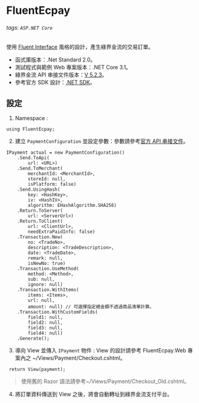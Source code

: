 # FluentEcpay

###### tags: `ASP.NET Core`

使用 [Fluent Interface](https://zh.wikipedia.org/wiki/%E6%B5%81%E5%BC%8F%E6%8E%A5%E5%8F%A3) 風格的設計，產生綠界金流的交易訂單。

* 函式庫版本：.Net Standard 2.0。
* 測試程式與範例 Web 專案版本：.NET Core 3.1。
* 綠界金流 API 串接文件版本：[V 5.2.3](https://www.ecpay.com.tw/Service/API_Dwnld)。
* 參考官方 SDK 設計：[.NET SDK](https://github.com/ECPay/ECpayAIO_Net)。

## 設定

1. Namespace : 
```csharp=
using FluentEcpay;
```
2. 建立 `PaymentConfiguration` 並設定參數：參數請參考[官方 API 串接文件](https://www.ecpay.com.tw/Content/files/ecpay_011.pdf)。
```csharp=
IPayment actual = new PaymentConfiguration()
    .Send.ToApi(
        url: <URL>)
    .Send.ToMerchant(
        merchantId: <MerchantId>,
        storeId: null,
        isPlatform: false)
    .Send.UsingHash(
        key: <HashKey>,
        iv: <HashIV>,
        algorithm: EHashAlgorithm.SHA256)
    .Return.ToServer(
        url: <ServerUrl>)
    .Return.ToClient(
        url: <ClientUrl>,
        needExtraPaidInfo: false)
    .Transaction.New(
        no: <TradeNo>,
        description: <TradeDescription>,
        date: <TradeDate>,
        remark: null,
        isNewNo: true)
    .Transaction.UseMethod(
        method: <Method>,
        sub: null,
        ignore: null)
    .Transaction.WithItems(
        items: <Items>,
        url: null,
        amount: null) // 可選擇指定總金額不透過商品清單計算。
    .Transaction.WithCustomFields(
        field1: null,
        field2: null,
        field3: null,
        field4: null)
    .Generate();
```
3. 導向 View 並傳入 `IPayment` 物件 : View 的設計請參考 FluentEcpay.Web 專案內之 ~/Views/Payment/Checkout.cshtml。
```csharp=
 return View(payment);
```
> 使用舊的 Razor 語法請參考~/Views/Payment/Checkout_Old.cshtml。
4. 將訂單資料傳送到 View 之後，將會自動轉址到綠界金流支付平台。
